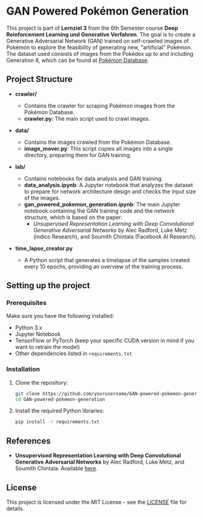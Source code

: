 # GAN Powered Pokémon Generation

This project is part of **Lernziel 3** from the 6th Semester course **Deep Reinforcement Learning und Generative Verfahren**. The goal is to create a Generative Adversarial Network (GAN) trained on self-crawled images of Pokémon to explore the feasibility of generating new, "artificial" Pokémon. The dataset used consists of images from the Pokédex up to and including Generation 8, which can be found at [Pokémon Database](https://pokemondb.net/pokedex/national).

## Project Structure

- **crawler/**

  - Contains the crawler for scraping Pokémon images from the Pokémon Database.
  - **crawler.py**: The main script used to crawl images.

- **data/**

  - Contains the images crawled from the Pokémon Database.
  - **image_mover.py**: This script copies all images into a single directory, preparing them for GAN training.

- **lab/**

  - Contains notebooks for data analysis and GAN training.
  - **data_analysis.ipynb**: A Jupyter notebook that analyzes the dataset to prepare for network architecture design and checks the input size of the images.
  - **gan_powered_pokemon_generation.ipynb**: The main Jupyter notebook containing the GAN training code and the network structure, which is based on the paper:
    - _Unsupervised Representation Learning with Deep Convolutional Generative Adversarial Networks_ by Alec Radford, Luke Metz (indico Research), and Soumith Chintala (Facebook AI Research).

- **time_lapse_creator.py**
  - A Python script that generates a timelapse of the samples created every 10 epochs, providing an overview of the training process.

## Setting up the project

### Prerequisites

Make sure you have the following installed:

- Python 3.x
- Jupyter Notebook
- TensorFlow or PyTorch (keep your specific CUDA version in mind if you want to retrain the model)
- Other dependencies listed in `requirements.txt`

### Installation

1. Clone the repository:

   ```bash
   git clone https://github.com/yourusername/GAN-powered-pokemon-generation.git
   cd GAN-powered-pokemon-generation
   ```

2. Install the required Python libraries:
   ```bash
   pip install -r requirements.txt
   ```

## References

- **Unsupervised Representation Learning with Deep Convolutional Generative Adversarial Networks** by Alec Radford, Luke Metz, and Soumith Chintala. Available [here](https://arxiv.org/abs/1511.06434).

## License

This project is licensed under the MIT License - see the [LICENSE](LICENSE) file for details.
